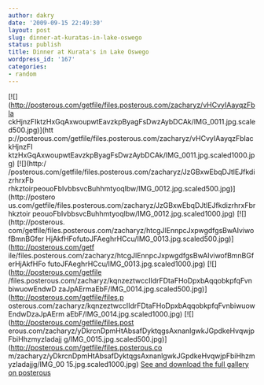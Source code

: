 ```yaml
---
author: dakry
date: '2009-09-15 22:49:30'
layout: post
slug: dinner-at-kuratas-in-lake-oswego
status: publish
title: Dinner at Kurata's in Lake Oswego
wordpress_id: '167'
categories:
- random
---
```


[![](http://posterous.com/getfile/files.posterous.com/zacharyz/vHCvyIAayqzFbla
ckHjnzFIktzHxGqAxwoupwtEavzkpByagFsDwzAybDCAk/IMG_0011.jpg.scaled500.jpg)](htt
p://posterous.com/getfile/files.posterous.com/zacharyz/vHCvyIAayqzFblackHjnzFI
ktzHxGqAxwoupwtEavzkpByagFsDwzAybDCAk/IMG_0011.jpg.scaled1000.jpg) [![](http:/
/posterous.com/getfile/files.posterous.com/zacharyz/JzGBxwEbqDJtlEJfkdizrhrxFb
rhkztoirpeouoFbIvbbsvcBuhhmtyoqlbw/IMG_0012.jpg.scaled500.jpg)](http://postero
us.com/getfile/files.posterous.com/zacharyz/JzGBxwEbqDJtlEJfkdizrhrxFbrhkztoir
peouoFbIvbbsvcBuhhmtyoqlbw/IMG_0012.jpg.scaled1000.jpg) [![](http://posterous.
com/getfile/files.posterous.com/zacharyz/htcgJlEnnpcJxpwgdfgsBwAIviwofBmnBGfer
HjAkfHFofutoJFAeghrHCcu/IMG_0013.jpg.scaled500.jpg)](http://posterous.com/getf
ile/files.posterous.com/zacharyz/htcgJlEnnpcJxpwgdfgsBwAIviwofBmnBGferHjAkfHFo
futoJFAeghrHCcu/IMG_0013.jpg.scaled1000.jpg) [![](http://posterous.com/getfile
/files.posterous.com/zacharyz/kqnzeztwccIIdrFDtaFHoDpxbAqqobkpfqFvnbiwuowEndwD
zaJpAErmaEbF/IMG_0014.jpg.scaled500.jpg)](http://posterous.com/getfile/files.p
osterous.com/zacharyz/kqnzeztwccIIdrFDtaFHoDpxbAqqobkpfqFvnbiwuowEndwDzaJpAErm
aEbF/IMG_0014.jpg.scaled1000.jpg) [![](http://posterous.com/getfile/files.post
erous.com/zacharyz/yDkrcnDpmHtAbsafDyktqgsAxnanlgwkJGpdkeHvqwjpFbiHhzmyzIadajj
g/IMG_0015.jpg.scaled500.jpg)](http://posterous.com/getfile/files.posterous.co
m/zacharyz/yDkrcnDpmHtAbsafDyktqgsAxnanlgwkJGpdkeHvqwjpFbiHhzmyzIadajjg/IMG_00
15.jpg.scaled1000.jpg) [See and download the full gallery on
posterous](http://blog.zadell.com/dinner-at-kuratas-in-lake-oswego)

